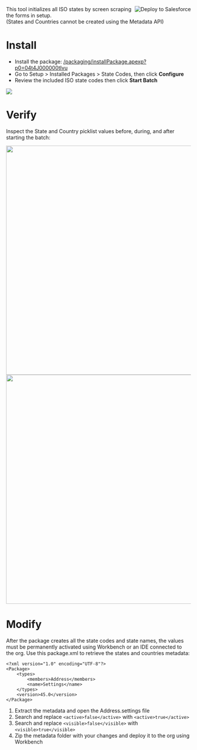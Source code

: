<a href="https://githubsfdeploy.herokuapp.com?owner=bigassforce&amp;repo=statecodes&amp;ref=master">
<img align="right" alt="Deploy to Salesforce" src="https://raw.githubusercontent.com/afawcett/githubsfdeploy/master/deploy.png">
</a> This tool initializes all ISO states by screen scraping the forms in setup.<br />(States and Countries cannot be created using the Metadata API)

# Install

- Install the package: <a href="/packaging/installPackage.apexp?p0=04t4J000000tIvu">/packaging/installPackage.apexp?p0=04t4J000000tIvu</a>
- Go to Setup > Installed Packages > State Codes, then click **Configure**
- Review the included ISO state codes then click **Start Batch**

<img src="https://raw.githubusercontent.com/wiki/bigassforce/statecodes/images/states-configure.png" />

# Verify

Inspect the State and Country picklist values before, during, and after starting the batch:

<img width="625" src="https://raw.githubusercontent.com/wiki/bigassforce/statecodes/images/states-completed.png" />
<img width="625" src="https://raw.githubusercontent.com/wiki/bigassforce/statecodes/images/states-after.png" />

# Modify

After the package creates all the state codes and state names, the values must be permanently activated using Workbench or an IDE connected to the org. Use this package.xml to retrieve the states and countries metadata:

```
<?xml version="1.0" encoding="UTF-8"?>
<Package>
    <types>
        <members>Address</members>
        <name>Settings</name>
    </types>
    <version>45.0</version>
</Package>
```

1. Extract the metadata and open the Address.settings file
2. Search and replace `<active>false</active>` with `<active>true</active>`
3. Search and replace `<visible>false</visible>` with `<visible>true</visible>`
4. Zip the metadata folder with your changes and deploy it to the org using Workbench

